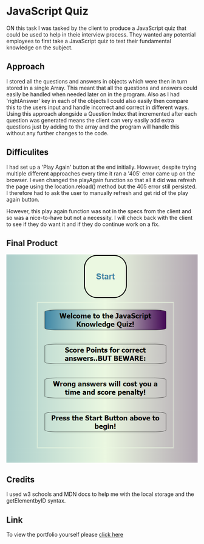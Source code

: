# JavaScript Quiz

ON this task I was tasked by the client to produce a JavaScript quiz that could be used to help in theie interview process. They wanted any potential employees to first take a JavaScript quiz to test their fundamental knowledge on the subject.

## Approach

I stored all the questions and answers in objects which were then in turn stored in a single Array. This meant that all the questions and answers could easily be handled when needed later on in the program. Also as I had 'rightAnswer' key in each of the objects I could also easily then compare this to the users input and handle incorrect and correct in different ways. Using this approach alongside a Question Index that incremented after each question was generated means the client can very easily add extra questions just by adding to the array and the program will handle this without any further changes to the code.

## Difficulites

I had set up a 'Play Again' button at the end initially. However, despite trying  multiple different approaches every time it ran a '405' error came up on the browser. I even changed the playAgain function so that all it did was refresh the page using the location.reload() method but the 405 error still persisted. I therefore had to ask the user to manually refresh and get rid of the play again button. 

However, this play again function was not in the specs from the client and so was a nice-to-have but not a necessity. I will check back with the client to see if they do want it and if they do continue work on a fix.


## Final Product

![Fullsize webpage](./assets/images/Final%20Product.png) 

## Credits

I used w3 schools and MDN docs to help me with the local storage and the getElementbyID syntax.

## Link

To view the portfolio yourself please [click here](https://joelcronin.github.io/super-winner/)
